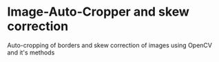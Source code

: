 # Image-Auto-Cropper and skew correction
Auto-cropping of borders and skew correction of images using OpenCV and it's methods 
